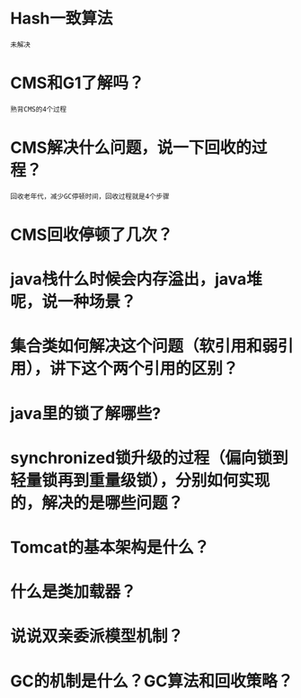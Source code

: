 # Hash一致算法
	
	未解决
	
# CMS和G1了解吗？
	
	熟背CMS的4个过程
	
# CMS解决什么问题，说一下回收的过程？

	回收老年代，减少GC停顿时间，回收过程就是4个步骤

# CMS回收停顿了几次？

# java栈什么时候会内存溢出，java堆呢，说一种场景？

# 集合类如何解决这个问题（软引用和弱引用），讲下这个两个引用的区别？

# java里的锁了解哪些?

# synchronized锁升级的过程（偏向锁到轻量锁再到重量级锁），分别如何实现的，解决的是哪些问题？

# Tomcat的基本架构是什么？

# 什么是类加载器？

# 说说双亲委派模型机制？

# GC的机制是什么？GC算法和回收策略？
